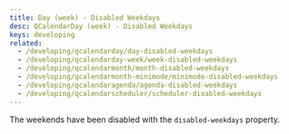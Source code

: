 ```yaml
---
title: Day (week) - Disabled Weekdays
desc: QCalendarDay (week) - Disabled Weekdays
keys: developing
related:
  - /developing/qcalendarday/day-disabled-weekdays
  - /developing/qcalendarday-week/week-disabled-weekdays
  - /developing/qcalendarmonth/month-disabled-weekdays
  - /developing/qcalendarmonth-minimode/minimode-disabled-weekdays
  - /developing/qcalendaragenda/agenda-disabled-weekdays
  - /developing/qcalendarscheduler/scheduler-disabled-weekdays
---
```

The weekends have been disabled with the `disabled-weekdays` property.

<example-viewer
  title="Disabled Weekdays"
  file="WeekDisabledWeekdays"
  codepen-title="QCalendarDay"
/>
